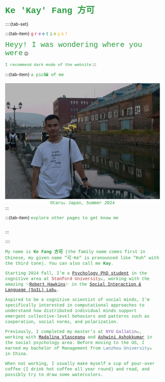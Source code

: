 # <font face="'Consolas', 'Menlo', 'Courier New'" color=#2f9e44>**Ke 'Kay' Fang 方可**</font>

::::{tab-set}

:::{tab-item} <font face="'Consolas', 'Menlo', 'Courier New'" color=#c92a2a>g</font> <font face="'Consolas', 'Menlo', 'Courier New'" color=#a61e4d>r</font> <font face="'Consolas', 'Menlo', 'Courier New'" color=#862e9c>e</font> <font face="'Consolas', 'Menlo', 'Courier New'" color=#1864ab>e</font> <font face="'Consolas', 'Menlo', 'Courier New'" color=#087f5b>t</font> <font face="'Consolas', 'Menlo', 'Courier New'" color=#2b8a3e>i</font> <font face="'Consolas', 'Menlo', 'Courier New'" color=#5c940d>n</font> <font face="'Consolas', 'Menlo', 'Courier New'" color=#fcc419>g</font> <font face="'Consolas', 'Menlo', 'Courier New'" color=#f59f00>s</font> <font face="'Consolas', 'Menlo', 'Courier New'" color=#e67700>!</font> 

<font face="'Consolas', 'Menlo', 'Courier New'" color=#2f9e44 size=5>Heyy! I was wondering where you were</font> 😉

<font face="'Consolas', 'Menlo', 'Courier New'" color=#2f9e44 size=2>I recommend dark mode of the website</font>
:::

:::{tab-item} <font face="'Consolas', 'Menlo', 'Courier New'" color=#2f9e44>a pic🖼️ of me</font>

<div style="text-align: center;">
    <img 
        src="ke.jpg" 
        alt="Otaru_2024" 
        style="
            filter: brightness(1);
            max-height: 380px;
            width: auto;
            max-width: 100%;
            height: auto;
            object-fit: contain;
        "
    >
</div>

 <div style="text-align: center;">
    <font face="'Consolas', 'Menlo', 'Courier New'" color=#2f9e44>Otaru🎐 Japan, Summer 2024</font>
</div>
  <script>
    // Detect dark mode and adjust the image
    function applyDarkModeFilter() {
      const img = document.getElementById('myImage');
      if (window.matchMedia && window.matchMedia('(prefers-color-scheme: dark)').matches) {
        img.style.filter = 'brightness(1)'; // Full brightness in dark mode
      } else {
        img.style.filter = 'none'; // Normal filter for light mode
      }
    }

    // Apply filter when the page loads
    applyDarkModeFilter();

    // Listen for changes in the color scheme and reapply filter
    window.matchMedia('(prefers-color-scheme: dark)').addEventListener('change', applyDarkModeFilter);
  </script>
:::

:::{tab-item} <font face="'Consolas', 'Menlo', 'Courier New'" color=#2f9e44>explore other pages to get know me</font>
```{tableofcontents}
```
:::

::::

<font face="'Consolas', 'Menlo', 'Courier New'" color=#2f9e44>My name is **Ke Fang 方可** (the family name comes first in Chinese, my given name "可-Ke" is pronounced like "Kuh" with the third tone). You can also call me **Kay**.</font>

<font face="'Consolas', 'Menlo', 'Courier New'" color=#2f9e44>Starting 2024 fall, I’m a [Psychology PhD student](https://psychology.stanford.edu/people/ke-kay-fang?search=Ke%20Fang) in the cognitive area at <font color=#a44142>Stanford University</font>🌲, working with the amazing ✨[Robert Hawkins](https://rdhawkins.com/)✨ in the [Social Interaction & Language (SoIL) Lab🌱](https://socialinteractionlab.github.io/people/).</font>

<font face="'Consolas', 'Menlo', 'Courier New'" color=#2f9e44>Aspired to be a cognitive scientist of social minds, I'm specifically interested in computational approaches to understand how distributed individual minds support emergent collective-level behaviors and patterns such as cooperation, social norms, and polarization.</font>

<font face="'Consolas', 'Menlo', 'Courier New'" color=#2f9e44>Previously, I completed my master’s at <font color=#7b5aa6>NYU Gallatin</font>🗽, working with [Madalina Vlasceanu](https://climatecognition.stanford.edu/lab-members) and [Ashwini Ashokkumar](https://www.ashwinia.com/team) in the social psychology area. Before moving to the US, I earned my bachelor of Management from <font color=#518499>Lanzhou University</font>🐫 in China.</font>

<font face="'Consolas', 'Menlo', 'Courier New'" color=#2f9e44>When not working, I usually make myself a cup of pour-over coffee (I drink hot coffee all year round) and read, and possibly try to draw some watercolors.</font>


<div style="text-align: center;">
    <font face="'Consolas', 'Menlo', 'Courier New'" color=#2f9e44 id="lastUpdated"></font>
</div>
<script>
    // Set the last updated date
    document.addEventListener('DOMContentLoaded', function() {
        var metaTag = document.querySelector('meta[name="docbuild:last-update"]');
        if (metaTag) {
            var buildDate = metaTag.getAttribute('content');
            var lastUpdatedElement = document.getElementById('lastUpdated');
            lastUpdatedElement.textContent = 'Last updated: ' + buildDate;
        }
    });
</script>